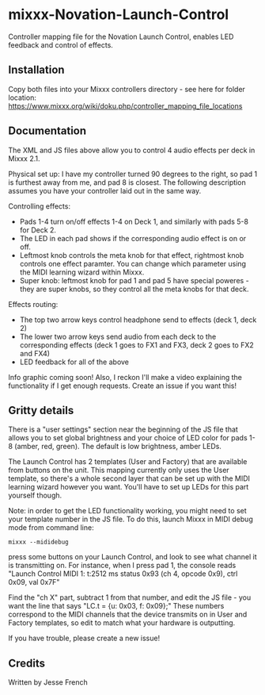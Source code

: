 # mixxx-Novation-Launch-Control
Controller mapping file for the Novation Launch Control, enables LED feedback and control of effects.

## Installation
Copy both files into your Mixxx controllers directory - see here for folder location: https://www.mixxx.org/wiki/doku.php/controller_mapping_file_locations

## Documentation
The XML and JS files above allow you to control 4 audio effects per deck in Mixxx 2.1.

Physical set up: I have my controller turned 90 degrees to the right, so pad 1 is furthest away from me, and pad 8 is closest. The following description assumes you have your controller laid out in the same way.

Controlling effects:

- Pads 1-4 turn on/off effects 1-4 on Deck 1, and similarly with pads 5-8 for Deck 2. 
- The LED in each pad shows if the corresponding audio effect is on or off.
- Leftmost knob controls the meta knob for that effect, rightmost knob controls one effect paramter. You can change which parameter using the MIDI learning wizard within Mixxx.
- Super knob: leftmost knob for pad 1 and pad 5 have special poweres - they are super knobs, so they control all the meta knobs for that deck.

Effects routing:

- The top two arrow keys control headphone send to effects (deck 1, deck 2)
- The lower two arrow keys send audio from each deck to the corresponding effects (deck 1 goes to FX1 and FX3, deck 2 goes to FX2 and FX4)
- LED feedback for all of the above

Info graphic coming soon! Also, I reckon I'll make a video explaining the functionality if I get enough requests. Create an issue if you want this!


## Gritty details
There is a "user settings" section near the beginning of the JS file that allows you to set global brightness and your choice of LED color for pads 1-8 (amber, red, green). The default is low brightness, amber LEDs.

The Launch Control has 2 templates (User and Factory) that are available from buttons on the unit. This mapping currently only uses the User template, so there's a whole second layer that can be set up with the MIDI learning wizard however you want. You'll have to set up LEDs for this part yourself though.

Note: in order to get the LED functionality working, you might need to set your template number in the JS file. To do this, launch Mixxx in MIDI debug mode from command line:

`mixxx --mididebug`

press some buttons on your Launch Control, and look to see what channel it is transmitting on. For instance, when I press pad 1, the console reads "Launch Control MIDI 1: t:2512 ms status 0x93 (ch 4, opcode 0x9), ctrl 0x09, val 0x7F" 

Find the "ch X" part, subtract 1 from that number, and edit the JS file - you want the line that says "LC.t = {u: 0x03, f: 0x09};" These numbers correspond to the MIDI channels that the device transmits on in User and Factory templates, so edit to match what your hardware is outputting.

If you have trouble, please create a new issue!

## Credits
Written by Jesse French
